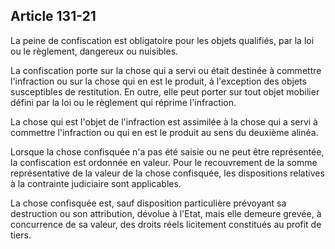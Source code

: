 Article 131-21
----
La peine de confiscation est obligatoire pour les objets qualifiés, par la loi
ou le règlement, dangereux ou nuisibles.

La confiscation porte sur la chose qui a servi ou était destinée à commettre
l'infraction ou sur la chose qui en est le produit, à l'exception des objets
susceptibles de restitution. En outre, elle peut porter sur tout objet mobilier
défini par la loi ou le règlement qui réprime l'infraction.

La chose qui est l'objet de l'infraction est assimilée à la chose qui a servi à
commettre l'infraction ou qui en est le produit au sens du deuxième alinéa.

Lorsque la chose confisquée n'a pas été saisie ou ne peut être représentée, la
confiscation est ordonnée en valeur. Pour le recouvrement de la somme
représentative de la valeur de la chose confisquée, les dispositions relatives à
la contrainte judiciaire sont applicables.

La chose confisquée est, sauf disposition particulière prévoyant sa destruction
ou son attribution, dévolue à l'Etat, mais elle demeure grevée, à concurrence de
sa valeur, des droits réels licitement constitués au profit de tiers.
